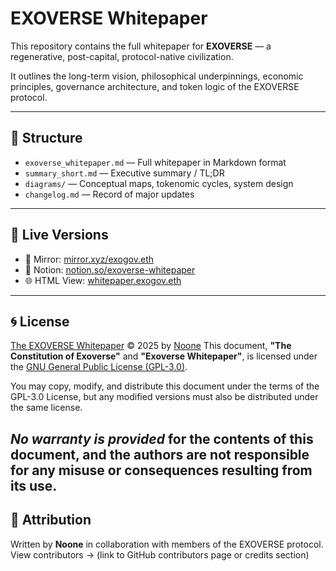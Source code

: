 # EXOVERSE Whitepaper

This repository contains the full whitepaper for **EXOVERSE** — a regenerative, post-capital, protocol-native civilization.

It outlines the long-term vision, philosophical underpinnings, economic principles, governance architecture, and token logic of the EXOVERSE protocol.

---

## 📘 Structure

- `exoverse_whitepaper.md` — Full whitepaper in Markdown format
- `summary_short.md` — Executive summary / TL;DR
- `diagrams/` — Conceptual maps, tokenomic cycles, system design
- `changelog.md` — Record of major updates

---

## 🔗 Live Versions

- 📜 Mirror: [mirror.xyz/exogov.eth](https://mirror.xyz/exogov.eth)
- 🧪 Notion: [notion.so/exoverse-whitepaper]([https://notion.so/...](https://exogov.notion.site/EXOVERSE-Post-Capital-Protocol-of-Civilization-244d5bd96cf980cfb703e7587af33c1d?pvs=143))
- 🌐 HTML View: [whitepaper.exogov.eth](https://whitepaper.exogov.eth)

---

## 🌀 License

[The EXOVERSE Whitepaper](https://mirror.xyz/exogov.eth) © 2025 by [Noone](https://x.com/Noone_Exoverse) 
This document, **"The Constitution of Exoverse"** and **"Exoverse Whitepaper"**, is licensed under the [GNU General Public License (GPL-3.0)](https://www.gnu.org/licenses/gpl-3.0.html).

You may copy, modify, and distribute this document under the terms of the GPL-3.0 License, but any modified versions must also be distributed under the same license.

*No warranty is provided* for the contents of this document, and the authors are not responsible for any misuse or consequences resulting from its use.
---

## 🧭 Attribution

Written by **Noone** in collaboration with members of the EXOVERSE protocol.  
View contributors → (link to GitHub contributors page or credits section)
